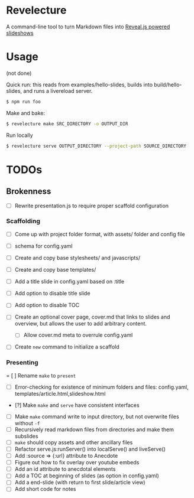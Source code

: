 # Revelecture


A command-line tool to turn Markdown files into [Reveal.js powered slideshows](https://github.com/hakimel/reveal.js/)


# Usage

(not done)

Quick run: this reads from examples/hello-slides, builds into build/hello-slides, and runs a livereload server.

```sh
$ npm run foo
```


Make and bake:


```sh
$ revelecture make SRC_DIRECTORY -o OUTPUT_DIR
```

Run locally

```sh
$ revelecture serve OUTPUT_DIRECTORY --project-path SOURCE_DIRECTORY
```


# TODOs

## Brokenness

- [ ] Rewrite presentation.js to require proper scaffold configuration

### Scaffolding

- [ ] Come up with project folder format, with assets/ folder and config file
- [ ] schema for config.yaml
- [ ] Create and copy base stylesheets/ and javascripts/
- [ ] Create and copy base templates/
- [ ] Add a title slide in config.yaml based on :title
- [ ] Add option to disable title slide
- [ ] Add option to disable TOC
- [ ] Create an optional cover page, cover.md that links to slides and overview, but allows the user to add arbitrary content.
  - [ ] Allow cover.md meta to overrule config.yaml
- [ ] Create `new` command to initialize a scaffold


### Presenting

= [ ] Rename `make` to `present`
- [ ] Error-checking for existence of minimum folders and files: config.yaml, templates/article.html,slideshow.html



- [?] Make `make` and `serve` have consistent interfaces
- [ ] Make `make` command write to input directory, but not overwrite files without `-f`
- [ ] Recursively read markdown files from directories and make them subslides
- [ ] `make` should copy assets and other ancillary files
- [ ] Refactor serve.js:runServer() into localServe() and liveServe()
- [ ] Add :source => {:url} attribute to Anecdote
- [ ] Figure out how to fix overlay over youtube embeds
- [ ] Add an id attribute to anecdotal elements
- [ ] Add a TOC at beginning of slides (as option in config.yaml)
- [ ] Add a end-slide (with return to first slide/article view)
- [ ] Add short code for notes
